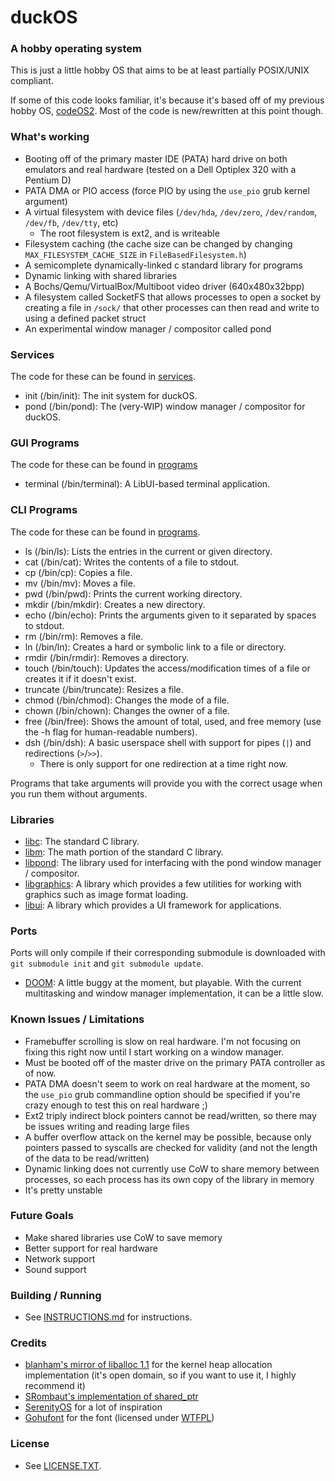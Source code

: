 # duckOS
### A hobby operating system

This is just a little hobby OS that aims to be at least partially POSIX/UNIX compliant.

If some of this code looks familiar, it's because it's based off of my previous hobby OS, [codeOS2](https://github.com/byteduck/codeOS2). Most of the code is new/rewritten at this point though.

### What's working
- Booting off of the primary master IDE (PATA) hard drive on both emulators and real hardware (tested on a Dell Optiplex 320 with a Pentium D)
- PATA DMA or PIO access (force PIO by using the `use_pio` grub kernel argument)
- A virtual filesystem with device files (`/dev/hda`, `/dev/zero`, `/dev/random`, `/dev/fb`, `/dev/tty`, etc)
  - The root filesystem is ext2, and is writeable
- Filesystem caching (the cache size can be changed by changing `MAX_FILESYSTEM_CACHE_SIZE` in `FileBasedFilesystem.h`)
- A semicomplete dynamically-linked c standard library for programs
- Dynamic linking with shared libraries
- A Bochs/Qemu/VirtualBox/Multiboot video driver (640x480x32bpp)
- A filesystem called SocketFS that allows processes to open a socket by creating a file in `/sock/` that other processes can then read and write to using a defined packet struct
- An experimental window manager / compositor called pond
 
### Services

The code for these can be found in [services](services/).

- init (/bin/init): The init system for duckOS.
- pond (/bin/pond): The (very-WIP) window manager / compositor for duckOS.

### GUI Programs

The code for these can be found in [programs](/programs)

- terminal (/bin/terminal): A LibUI-based terminal application.
 
### CLI Programs

The code for these can be found in [programs](programs/).

- ls (/bin/ls): Lists the entries in the current or given directory.
- cat (/bin/cat): Writes the contents of a file to stdout.
- cp (/bin/cp): Copies a file.
- mv (/bin/mv): Moves a file.
- pwd (/bin/pwd): Prints the current working directory.
- mkdir (/bin/mkdir): Creates a new directory.
- echo (/bin/echo): Prints the arguments given to it separated by spaces to stdout.
- rm (/bin/rm): Removes a file.
- ln (/bin/ln): Creates a hard or symbolic link to a file or directory.
- rmdir (/bin/rmdir): Removes a directory.
- touch (/bin/touch): Updates the access/modification times of a file or creates it if it doesn't exist.
- truncate (/bin/truncate): Resizes a file.
- chmod (/bin/chmod): Changes the mode of a file.
- chown (/bin/chown): Changes the owner of a file.
- free (/bin/free): Shows the amount of total, used, and free memory (use the -h flag for human-readable numbers).
- dsh (/bin/dsh): A basic userspace shell with support for pipes (`|`) and redirections (`>`/`>>`).
  - There is only support for one redirection at a time right now.

Programs that take arguments will provide you with the correct usage when you run them without arguments.


### Libraries

- [libc](libraries/libc): The standard C library.
- [libm](libraries/libm): The math portion of the standard C library.
- [libpond](libraries/libpond): The library used for interfacing with the pond window manager / compositor.
- [libgraphics](libraries/libgraphics): A library which provides a few utilities for working with graphics such as image format loading.
- [libui](/libraries/libui): A library which provides a UI framework for applications.

### Ports

Ports will only compile if their corresponding submodule is downloaded with `git submodule init` and `git submodule update`.

- [DOOM](ports/doom): A little buggy at the moment, but playable. With the current multitasking and window manager implementation, it can be a little slow.

### Known Issues / Limitations
- Framebuffer scrolling is slow on real hardware. I'm not focusing on fixing this right now until I start working on a window manager.
- Must be booted off of the master drive on the primary PATA controller as of now.
- PATA DMA doesn't seem to work on real hardware at the moment, so the `use_pio` grub commandline option should be specified if you're crazy enough to test this on real hardware ;)
- Ext2 triply indirect block pointers cannot be read/written, so there may be issues writing and reading large files
- A buffer overflow attack on the kernel may be possible, because only pointers passed to syscalls are checked for validity (and not the length of the data to be read/written)
- Dynamic linking does not currently use CoW to share memory between processes, so each process has its own copy of the library in memory
- It's pretty unstable

### Future Goals
- Make shared libraries use CoW to save memory
- Better support for real hardware
- Network support
- Sound support

### Building / Running
- See [INSTRUCTIONS.md](INSTRUCTIONS.md) for instructions.

### Credits
- [blanham's mirror of liballoc 1.1](https://github.com/blanham/liballoc) for the kernel heap allocation implementation (it's open domain, so if you want to use it, I highly recommend it)
- [SRombaut's implementation of shared_ptr](https://github.com/SRombauts/shared_ptr/)
- [SerenityOS](http://serenityos.org) for a lot of inspiration
- [Gohufont](https://font.gohu.org/) for the font (licensed under [WTFPL](http://www.wtfpl.net/about/))

### License
- See [LICENSE.TXT](LICENSE.txt).
